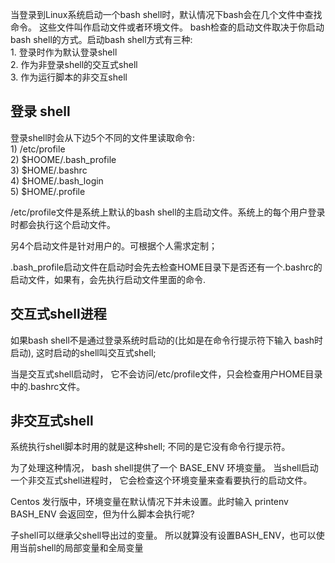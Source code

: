 当登录到Linux系统启动一个bash shell时，默认情况下bash会在几个文件中查找命令。 这些文件叫作启动文件或者环境文件。 bash检查的启动文件取决于你启动bash shell的方式。启动bash shell方式有三种: <br />
    1. 登录时作为默认登录shell <br />
    2. 作为非登录shell的交互式shell <br />
    3. 作为运行脚本的非交互shell <br />

## 登录 shell

  登录shell时会从下边5个不同的文件里读取命令: <br />
    1) /etc/profile <br />
    2) $HOOME/.bash_profile <br />
    3) $HOME/.bashrc <br/>
    4) $HOME/.bash_login <br/>
    5) $HOME/.profile <br />

  /etc/profile文件是系统上默认的bash shell的主启动文件。系统上的每个用户登录时都会执行这个启动文件。  <br />

  另4个启动文件是针对用户的。可根据个人需求定制； <br />

  .bash_profile启动文件在启动时会先去检查HOME目录下是否还有一个.bashrc的启动文件，如果有，会先执行启动文件里面的命令.

## 交互式shell进程

  如果bash shell不是通过登录系统时启动的(比如是在命令行提示符下输入 bash时启动), 这时启动的shell叫交互式shell; <br />

  当是交互式shell启动时， 它不会访问/etc/profile文件，只会检查用户HOME目录中的.bashrc文件。 <br />

## 非交互式shell

  系统执行shell脚本时用的就是这种shell; 不同的是它没有命令行提示符。 <br />

  为了处理这种情况， bash shell提供了一个 BASE_ENV 环境变量。 当shell启动一个非交互式shell进程时， 它会检查这个环境变量来查看要执行的启动文件。 <br />

  Centos 发行版中，环境变量在默认情况下并未设置。此时输入 printenv BASH_ENV 会返回空，但为什么脚本会执行呢? <br />

  子shell可以继承父shell导出过的变量。 所以就算没有设置BASH_ENV，也可以使用当前shell的局部变量和全局变量 <br />